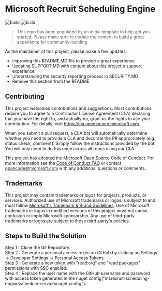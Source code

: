 # Microsoft Recruit Scheduling Engine 

![build](https://github.com/microsoft/msrecruit-scheduling-engine/workflows/build-common/badge.svg?branch=main)
![build](https://github.com/microsoft/msrecruit-scheduling-engine/workflows/schedule-service-build/badge.svg?branch=main)

> This repo has been populated by an initial template to help get you started. Please
> make sure to update the content to build a great experience for community-building.

As the maintainer of this project, please make a few updates:

- Improving this README.MD file to provide a great experience
- Updating SUPPORT.MD with content about this project's support experience
- Understanding the security reporting process in SECURITY.MD
- Remove this section from the README

## Contributing

This project welcomes contributions and suggestions.  Most contributions require you to agree to a
Contributor License Agreement (CLA) declaring that you have the right to, and actually do, grant us
the rights to use your contribution. For details, visit https://cla.opensource.microsoft.com.

When you submit a pull request, a CLA bot will automatically determine whether you need to provide
a CLA and decorate the PR appropriately (e.g., status check, comment). Simply follow the instructions
provided by the bot. You will only need to do this once across all repos using our CLA.

This project has adopted the [Microsoft Open Source Code of Conduct](https://opensource.microsoft.com/codeofconduct/).
For more information see the [Code of Conduct FAQ](https://opensource.microsoft.com/codeofconduct/faq/) or
contact [opencode@microsoft.com](mailto:opencode@microsoft.com) with any additional questions or comments.

## Trademarks

This project may contain trademarks or logos for projects, products, or services. Authorized use of Microsoft 
trademarks or logos is subject to and must follow 
[Microsoft's Trademark & Brand Guidelines](https://www.microsoft.com/en-us/legal/intellectualproperty/trademarks/usage/general).
Use of Microsoft trademarks or logos in modified versions of this project must not cause confusion or imply Microsoft sponsorship.
Any use of third-party trademarks or logos are subject to those third-party's policies.


## Steps to Build the Solution

Step 1 : Clone the Git Repository.<br />
Step 2 : Generate a personal access token on GitHub by clicking on Settings -> Developer Settings -> Personal Access Tokens.<br />
Step 3 : Generate a new token with "read:org" and "read:packages" permissions with SSO enabled.<br />
Step 4 : Replace the user name with the GitHub username and password with access token generated in the nuget config("msrecruit-scheduling-engine\schedule-service\nuget.config").<br />

